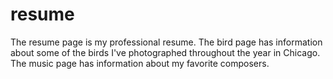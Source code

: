 # resume
The resume page is my professional resume.
The bird page has information about some of the birds I've photographed throughout the year in Chicago.
The music page has information about my favorite composers.
